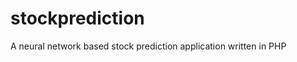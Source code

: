 stockprediction
===============

A neural network based stock prediction application written in PHP
